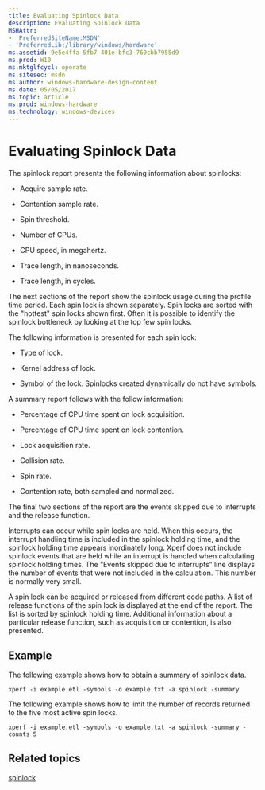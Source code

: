 ```yaml
---
title: Evaluating Spinlock Data
description: Evaluating Spinlock Data
MSHAttr:
- 'PreferredSiteName:MSDN'
- 'PreferredLib:/library/windows/hardware'
ms.assetid: 9e5e4ffa-5fb7-401e-bfc3-760cbb7955d9
ms.prod: W10
ms.mktglfcycl: operate
ms.sitesec: msdn
ms.author: windows-hardware-design-content
ms.date: 05/05/2017
ms.topic: article
ms.prod: windows-hardware
ms.technology: windows-devices
---
```


# Evaluating Spinlock Data


The spinlock report presents the following information about spinlocks:

-   Acquire sample rate.

-   Contention sample rate.

-   Spin threshold.

-   Number of CPUs.

-   CPU speed, in megahertz.

-   Trace length, in nanoseconds.

-   Trace length, in cycles.

The next sections of the report show the spinlock usage during the profile time period. Each spin lock is shown separately. Spin locks are sorted with the "hottest" spin locks shown first. Often it is possible to identify the spinlock bottleneck by looking at the top few spin locks.

The following information is presented for each spin lock:

-   Type of lock.

-   Kernel address of lock.

-   Symbol of the lock. Spinlocks created dynamically do not have symbols.

A summary report follows with the follow information:

-   Percentage of CPU time spent on lock acquisition.

-   Percentage of CPU time spent on lock contention.

-   Lock acquisition rate.

-   Collision rate.

-   Spin rate.

-   Contention rate, both sampled and normalized.

The final two sections of the report are the events skipped due to interrupts and the release function.

Interrupts can occur while spin locks are held. When this occurs, the interrupt handling time is included in the spinlock holding time, and the spinlock holding time appears inordinately long. Xperf does not include spinlock events that are held while an interrupt is handled when calculating spinlock holding times. The “Events skipped due to interrupts” line displays the number of events that were not included in the calculation. This number is normally very small.

A spin lock can be acquired or released from different code paths. A list of release functions of the spin lock is displayed at the end of the report. The list is sorted by spinlock holding time. Additional information about a particular release function, such as acquisition or contention, is also presented.

## Example


The following example shows how to obtain a summary of spinlock data.

``` syntax
xperf -i example.etl -symbols -o example.txt -a spinlock -summary
```

The following example shows how to limit the number of records returned to the five most active spin locks.

``` syntax
xperf -i example.etl -symbols -o example.txt -a spinlock -summary -counts 5
```

## Related topics


[spinlock](spinlock.md)

 

 







